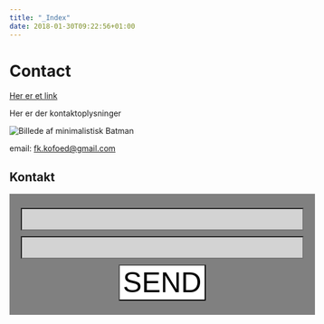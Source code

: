 ```yaml
---
title: "_Index"
date: 2018-01-30T09:22:56+01:00
---
```


# Contact

[Her er et link](www.google.dk)

Her er der kontaktoplysninger

![Billede af minimalistisk Batman](../imgs/batman2.png)

email: fk.kofoed@gmail.com

## Kontakt
<form action="https://formspree.io/fk.kofoed@gmail.com"
      method="POST">
    <input class="input1" class="inputs" type="text" name="name"> <br>
    <input class="input2" class="inputs" type="email" name="_replyto"> <br>
    <input class="knap" type="submit" value="SEND">
</form> 


<style>
    form{
        background-color: grey;
        padding: 20px;
        width: 500px;
        text-align: center;
        }
    form input{
        background-color: lightgrey;
        margin-bottom: 5px;
        }
    .input1{
        width: 500px;
        font-size: 30px;
        margin-top: 5px; 
        }
    .input2{
        width: 500px;
        font-size: 30px;
        margin-top: 5px; 
        }
    .knap{
        font-family: Barrio, sans-serif;
        background-color: white;
        font-size: 50px;
        margin-top: 5px;
        }
    .knap:hover{
        font-family: Barrio, sans-serif;
        background-color: yellow;
        font-size: 50px;
        margin-top: 5px;
        }
    
</style>